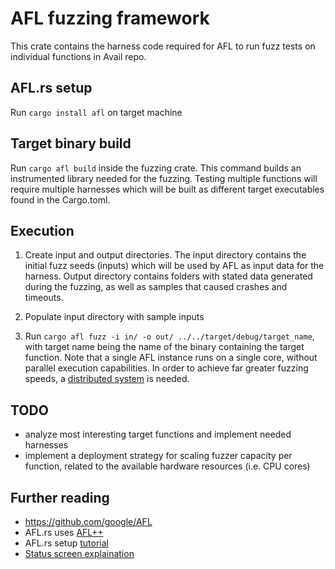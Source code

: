 # AFL fuzzing framework

This crate contains the harness code required for AFL to run fuzz tests on individual functions in Avail repo.

## AFL.rs setup

Run `cargo install afl` on target machine

## Target binary build

Run `cargo afl build` inside the fuzzing crate. This command builds an instrumented library needed for the fuzzing. Testing multiple functions will require multiple harnesses which will be built as different target executables found in the Cargo.toml.

## Execution

1. Create input and output directories. The input directory contains the initial fuzz seeds (inputs) which will be used by AFL as input data for the harness. Output directory contains folders with stated data generated during the fuzzing, as well as samples that caused crashes and timeouts.

2. Populate input directory with sample inputs

3. Run `cargo afl fuzz -i in/ -o out/ ../../target/debug/target_name`, with target name being the name of the binary containing the target function. Note that a single AFL instance runs on a single core, without parallel execution capabilities. In order to achieve far greater fuzzing speeds, a [distributed system](https://aflplus.plus/docs/parallel_fuzzing/) is needed.

## TODO

- analyze most interesting target functions and implement needed harnesses
- implement a deployment strategy for scaling fuzzer capacity per function, related to the available hardware resources (i.e. CPU cores)

## Further reading

- https://github.com/google/AFL
- AFL.rs uses [AFL++](https://github.com/AFLplusplus/AFLplusplus)
- AFL.rs setup [tutorial](https://rust-fuzz.github.io/book/afl/tutorial.html)
- [Status screen explaination](https://lcamtuf.coredump.cx/afl/status_screen.txt)

